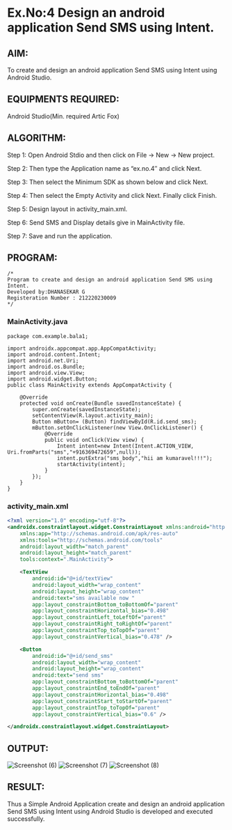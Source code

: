 
# Ex.No:4 Design an android application Send SMS using Intent.

## AIM:

To create and design an android application Send SMS using Intent using Android Studio.

## EQUIPMENTS REQUIRED:

Android Studio(Min. required Artic Fox)

## ALGORITHM:

Step 1: Open Android Stdio and then click on File -> New -> New project.

Step 2: Then type the Application name as “ex.no.4″ and click Next. 

Step 3: Then select the Minimum SDK as shown below and click Next.

Step 4: Then select the Empty Activity and click Next. Finally click Finish.

Step 5: Design layout in activity_main.xml.

Step 6: Send SMS and Display details give in MainActivity file.

Step 7: Save and run the application.

## PROGRAM:

```
/*
Program to create and design an android application Send SMS using Intent.
Developed by:DHANASEKAR G
Registeration Number : 212220230009
*/
```
### MainActivity.java


```
package com.example.bala1;

import androidx.appcompat.app.AppCompatActivity;
import android.content.Intent;
import android.net.Uri;
import android.os.Bundle;
import android.view.View;
import android.widget.Button;
public class MainActivity extends AppCompatActivity {

    @Override
    protected void onCreate(Bundle savedInstanceState) {
        super.onCreate(savedInstanceState);
        setContentView(R.layout.activity_main);
        Button mButton= (Button) findViewById(R.id.send_sms);
        mButton.setOnClickListener(new View.OnClickListener() {
            @Override
            public void onClick(View view) {
                Intent intent=new Intent(Intent.ACTION_VIEW, Uri.fromParts("sms","+916369472659",null));
                intent.putExtra("sms_body","hii am kumaravel!!!");
                startActivity(intent);
            }
        });
    }
}
```
### activity_main.xml
```xml
<?xml version="1.0" encoding="utf-8"?>
<androidx.constraintlayout.widget.ConstraintLayout xmlns:android="http://schemas.android.com/apk/res/android"
    xmlns:app="http://schemas.android.com/apk/res-auto"
    xmlns:tools="http://schemas.android.com/tools"
    android:layout_width="match_parent"
    android:layout_height="match_parent"
    tools:context=".MainActivity">

    <TextView
        android:id="@+id/textView"
        android:layout_width="wrap_content"
        android:layout_height="wrap_content"
        android:text="sms available now "
        app:layout_constraintBottom_toBottomOf="parent"
        app:layout_constraintHorizontal_bias="0.498"
        app:layout_constraintLeft_toLeftOf="parent"
        app:layout_constraintRight_toRightOf="parent"
        app:layout_constraintTop_toTopOf="parent"
        app:layout_constraintVertical_bias="0.478" />

    <Button
        android:id="@+id/send_sms"
        android:layout_width="wrap_content"
        android:layout_height="wrap_content"
        android:text="send sms"
        app:layout_constraintBottom_toBottomOf="parent"
        app:layout_constraintEnd_toEndOf="parent"
        app:layout_constraintHorizontal_bias="0.498"
        app:layout_constraintStart_toStartOf="parent"
        app:layout_constraintTop_toTopOf="parent"
        app:layout_constraintVertical_bias="0.6" />

</androidx.constraintlayout.widget.ConstraintLayout>
```

## OUTPUT:
![Screenshot (6)](https://user-images.githubusercontent.com/75235334/165929226-6e510a40-615e-435c-919b-87a7b571d6a7.png)
![Screenshot (7)](https://user-images.githubusercontent.com/75235334/165929236-8b2d3d92-ec17-4a50-a758-f80523650e44.png)
![Screenshot (8)](https://user-images.githubusercontent.com/75235334/165929280-b3511073-65b0-4e15-8931-ddf7bad7faa7.png)

## RESULT:

Thus a Simple Android Application create and design an android application Send SMS using Intent using Android Studio is developed and executed successfully.

